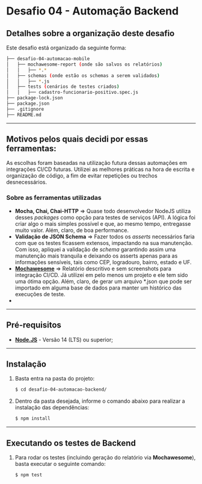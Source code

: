 # Desafio 04 - Automação Backend

## Detalhes sobre a organização deste desafio

Este desafio está organizado da seguinte forma:

```bash
├── desafio-04-automacao-mobile
│   ├── mochawesome-report (onde são salvos os relatórios)
│   │   ├── *.*
│   ├── schemas (onde estão os schemas a serem validados)
│   │   ├── *.js
│   ├── tests (cenários de testes criados)
│   │   ├── cadastro-funcionario-positivo.spec.js
├── package-lock.json
├── package.json
├── .gitignore 
├── README.md

```

---
## Motivos pelos quais decidi por essas ferramentas:

As escolhas foram baseadas na utilização futura dessas automações em integrações CI/CD futuras. Utilizei as melhores práticas na hora de escrita e organização de código, a fim de evitar repetições ou trechos desnecessários.

### Sobre as ferramentas utilizadas
- **Mocha, Chai, Chai-HTTP** ⇒  Quase todo desenvolvedor NodeJS utiliza desses *packages* como opção para testes de serviços (API). A lógica foi criar algo o mais simples possível e que, ao mesmo tempo, entregasse muito valor. Além, claro, de boa performance.
- **Validação de JSON Schema** ⇒ Fazer todos os *asserts* necessários faria com que os testes ficassem extensos, impactando na sua manutenção. Com isso, apliquei a validação de *schema* garantindo assim uma manutenção mais tranquila e deixando os asserts apenas para as informações sensíveis, tais como CEP, logradouro, bairro, estado e UF.
- **[Mochawesome](https://www.npmjs.com/package/mochawesome)** ⇒ Relatório descritivo e sem screenshots para integração CI/CD. Já utilizei em pelo menos um projeto e ele tem sido uma ótima opção. Além, claro, de gerar um arquivo *.json que pode ser importado em alguma base de dados para manter um histórico das execuções de teste.
- 
---

## Pré-requisitos 

- **[Node.JS](http://nodejs.org/download/)** - Versão 14 (LTS) ou superior;

---
## Instalação

1. Basta entra na pasta do projeto:

    ```sh
    $ cd desafio-04-automacao-backend/
    ```

2. Dentro da pasta desejada, informe o comando abaixo para realizar a instalação das dependências:

    ```sh
    $ npm install
    ```
---
## Executando os testes de Backend


1. Para rodar os testes (incluindo geração do relatório via **Mochawesome**), basta executar o seguinte comando:

    ```sh
    $ npm test
    ```
